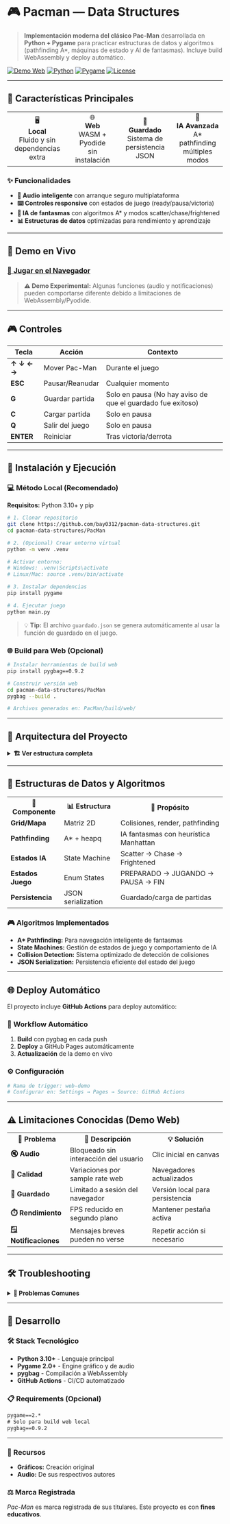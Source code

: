 # 🎮 Pacman — Data Structures

> **Implementación moderna del clásico Pac-Man** desarrollada en **Python + Pygame** para practicar estructuras de datos y algoritmos (pathfinding A*, máquinas de estado y AI de fantasmas). Incluye build WebAssembly y deploy automático.

[![Demo Web](https://img.shields.io/badge/🌐_Demo-Jugar_Ahora-4CAF50?style=for-the-badge)](https://bay0312.github.io/pacman-data-structures/)
[![Python](https://img.shields.io/badge/Python-3.10+-blue?style=flat&logo=python)](https://python.org)
[![Pygame](https://img.shields.io/badge/Pygame-2.0+-green?style=flat&logo=python)](https://pygame.org)
[![License](https://img.shields.io/badge/License-MIT-yellow?style=flat)](LICENSE)

---

## 🌟 Características Principales

<div align="center">
<table>
<tr>
<td align="center">🖥️<br><b>Local</b><br>Fluido y sin<br>dependencias extra</td>
<td align="center">🌐<br><b>Web</b><br>WASM + Pyodide<br>sin instalación</td>
<td align="center">💾<br><b>Guardado</b><br>Sistema de<br>persistencia JSON</td>
<td align="center">👻<br><b>IA Avanzada</b><br>A* pathfinding<br>múltiples modos</td>
</tr>
</table>
</div>

### ✨ Funcionalidades

- **🎵 Audio inteligente** con arranque seguro multiplataforma
- **⌨️ Controles responsive** con estados de juego (ready/pausa/victoria)
- **🎯 IA de fantasmas** con algoritmos A* y modos scatter/chase/frightened
- **📊 Estructuras de datos** optimizadas para rendimiento y aprendizaje

---

## 🎯 Demo en Vivo

### [🔗 **Jugar en el Navegador**](https://bay0312.github.io/pacman-data-structures/)

> **⚠️ Demo Experimental:** Algunas funciones (audio y notificaciones) pueden comportarse diferente debido a limitaciones de WebAssembly/Pyodide.

---

## 🎮 Controles

| Tecla | Acción | Contexto |
|-------|--------|----------|
| **↑ ↓ ← →** | Mover Pac-Man | Durante el juego |
| **ESC** | Pausar/Reanudar | Cualquier momento |
| **G** | Guardar partida | Solo en pausa (No hay aviso de que el guardado fue exitoso) |
| **C** | Cargar partida | Solo en pausa |
| **Q** | Salir del juego | Solo en pausa |
| **ENTER** | Reiniciar | Tras victoria/derrota |

---

## 🚀 Instalación y Ejecución

### 💻 Método Local (Recomendado)

**Requisitos:** Python 3.10+ y pip

```bash
# 1. Clonar repositorio
git clone https://github.com/bay0312/pacman-data-structures.git
cd pacman-data-structures/PacMan

# 2. (Opcional) Crear entorno virtual
python -m venv .venv

# Activar entorno:
# Windows: .venv\Scripts\activate
# Linux/Mac: source .venv/bin/activate

# 3. Instalar dependencias
pip install pygame

# 4. Ejecutar juego
python main.py
```

> 💡 **Tip:** El archivo `guardado.json` se genera automáticamente al usar la función de guardado en el juego.

### 🌐 Build para Web (Opcional)

```bash
# Instalar herramientas de build web
pip install pygbag==0.9.2

# Construir versión web
cd pacman-data-structures/PacMan
pygbag --build .

# Archivos generados en: PacMan/build/web/
```

---

## 📁 Arquitectura del Proyecto

<details>
<summary><b>🏗️ Ver estructura completa</b></summary>

```
pacman-data-structures/
├── PacMan/                    # 📦 Código principal
│   ├── main.py               # 🚀 Loop principal y estados
│   ├── mapa.py               # 🗺️ Grid, paredes, elementos
│   ├── pacman.py             # 🟡 Lógica del jugador
│   ├── blinky.py             # 👻 Fantasma rojo (A* directo)
│   ├── pinky.py              # 🩷 Fantasma rosa (A* predictivo)
│   ├── clyde.py              # 🟠 Fantasma naranja (mixto)
│   ├── inky.py               # 🩵 Fantasma cian (esquina/mixto)
│   ├── elementos.py          # 🔵 Puntos, píldoras, frutas
│   ├── config.py             # ⚙️ Configuración global
│   ├── img/                  # 🖼️ Sprites y gráficos
│   ├── Fantasmas/            # 👻 Animaciones fantasmas
│   ├── sonidos/              # 🎵 Efectos y música
│   └── guardado.json         # 💾 Estado guardado (auto)
├── .github/workflows/
│   └── deploy.yml            # 🤖 CI/CD automático
└── README.md
```

</details>

---

## 🧠 Estructuras de Datos y Algoritmos

<div align="center">
<table>
<tr>
<th>🔧 Componente</th>
<th>📊 Estructura</th>
<th>🎯 Propósito</th>
</tr>
<tr>
<td><b>Grid/Mapa</b></td>
<td>Matriz 2D</td>
<td>Colisiones, render, pathfinding</td>
</tr>
<tr>
<td><b>Pathfinding</b></td>
<td>A* + heapq</td>
<td>IA fantasmas con heurística Manhattan</td>
</tr>
<tr>
<td><b>Estados IA</b></td>
<td>State Machine</td>
<td>Scatter → Chase → Frightened</td>
</tr>
<tr>
<td><b>Estados Juego</b></td>
<td>Enum States</td>
<td>PREPARADO → JUGANDO → PAUSA → FIN</td>
</tr>
<tr>
<td><b>Persistencia</b></td>
<td>JSON serialization</td>
<td>Guardado/carga de partidas</td>
</tr>
</table>
</div>

### 🎮 Algoritmos Implementados

- **A\* Pathfinding:** Para navegación inteligente de fantasmas
- **State Machines:** Gestión de estados de juego y comportamiento de IA
- **Collision Detection:** Sistema optimizado de detección de colisiones
- **JSON Serialization:** Persistencia eficiente del estado del juego

---

## 🌐 Deploy Automático

El proyecto incluye **GitHub Actions** para deploy automático:

### 🔄 Workflow Automático
1. **Build** con pygbag en cada push
2. **Deploy** a GitHub Pages automáticamente 
3. **Actualización** de la demo en vivo

### ⚙️ Configuración
```yaml
# Rama de trigger: web-demo
# Configurar en: Settings → Pages → Source: GitHub Actions
```

---

## ⚠️ Limitaciones Conocidas (Demo Web)

<div align="center">
<table>
<tr>
<th>🚨 Problema</th>
<th>📝 Descripción</th>
<th>💡 Solución</th>
</tr>
<tr>
<td><b>🔇 Audio</b></td>
<td>Bloqueado sin interacción del usuario</td>
<td>Clic inicial en canvas</td>
</tr>
<tr>
<td><b>🎵 Calidad</b></td>
<td>Variaciones por sample rate web</td>
<td>Navegadores actualizados</td>
</tr>
<tr>
<td><b>💾 Guardado</b></td>
<td>Limitado a sesión del navegador</td>
<td>Versión local para persistencia</td>
</tr>
<tr>
<td><b>⏱️ Rendimiento</b></td>
<td>FPS reducido en segundo plano</td>
<td>Mantener pestaña activa</td>
</tr>
<tr>
<td><b>🪟 Notificaciones</b></td>
<td>Mensajes breves pueden no verse</td>
<td>Repetir acción si necesario</td>
</tr>
</table>
</div>

---

## 🛠️ Troubleshooting

<details>
<summary><b>🐛 Problemas Comunes</b></summary>

### Pantalla negra en web
- Añade `#debug` a la URL para ver logs
- Verifica existencia de assets en rutas correctas
- Revisa consola del navegador

### Audio no funciona
- Realiza clic o pulsa tecla para "desbloquear" audio
- Los navegadores modernos requieren gesto del usuario
- Verifica permisos de audio del sitio

### Guardado no visible
- Pausa con `ESC` y presiona `G`
- Modal de confirmación es breve (2-3 segundos)
- Repite la acción si no aparece

### CI/CD falla
- Confirma estructura de carpetas
- Verifica branch `web-demo` para trigger
- Revisa permisos de GitHub Pages

</details>

---

## 🔧 Desarrollo

### 🛠️ Stack Tecnológico
- **Python 3.10+** - Lenguaje principal
- **Pygame 2.0+** - Engine gráfico y de audio  
- **pygbag** - Compilación a WebAssembly
- **GitHub Actions** - CI/CD automatizado

### 📋 Requirements (Opcional)
```txt
pygame==2.*
# Solo para build web local
pygbag==0.9.2
```

---

### 🎨 Recursos
- **Gráficos:** Creación original 
- **Audio:** De sus respectivos autores

### ⚖️ Marca Registrada
*Pac-Man* es marca registrada de sus titulares. Este proyecto es con **fines educativos**.

</div>
